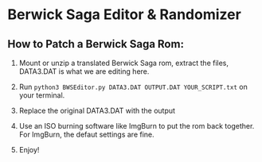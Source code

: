 # Berwick Saga Editor & Randomizer

## How to Patch a Berwick Saga Rom:

1. Mount or unzip a translated Berwick Saga rom, extract the files, DATA3.DAT is what we are editing here.

2. Run ```python3 BWSEditor.py DATA3.DAT OUTPUT.DAT YOUR_SCRIPT.txt``` on your terminal.

3. Replace the original DATA3.DAT with the output

4. Use an ISO burning software like ImgBurn to put the rom back together. For ImgBurn, the defaut settings are fine.

5. Enjoy!
